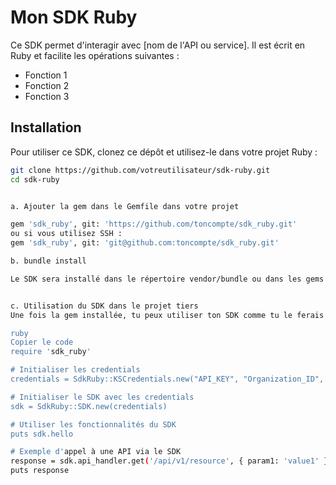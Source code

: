# Mon SDK Ruby

Ce SDK permet d'interagir avec [nom de l'API ou service]. Il est écrit en Ruby et facilite les opérations suivantes :
- Fonction 1
- Fonction 2
- Fonction 3

## Installation
Pour utiliser ce SDK, clonez ce dépôt et utilisez-le dans votre projet Ruby :

```bash
git clone https://github.com/votreutilisateur/sdk-ruby.git
cd sdk-ruby


a. Ajouter la gem dans le Gemfile dans votre projet

gem 'sdk_ruby', git: 'https://github.com/toncompte/sdk_ruby.git'
ou si vous utilisez SSH :
gem 'sdk_ruby', git: 'git@github.com:toncompte/sdk_ruby.git'

b. bundle install

Le SDK sera installé dans le répertoire vendor/bundle ou dans les gems système, selon la configuration.


c. Utilisation du SDK dans le projet tiers
Une fois la gem installée, tu peux utiliser ton SDK comme tu le ferais avec une gem Ruby classique. Par exemple, dans un fichier main.rb de ton projet tiers, tu pourrais l'utiliser ainsi :

ruby
Copier le code
require 'sdk_ruby'

# Initialiser les credentials
credentials = SdkRuby::KSCredentials.new("API_KEY", "Organization_ID", "Instance_ID")

# Initialiser le SDK avec les credentials
sdk = SdkRuby::SDK.new(credentials)

# Utiliser les fonctionnalités du SDK
puts sdk.hello

# Exemple d'appel à une API via le SDK
response = sdk.api_handler.get('/api/v1/resource', { param1: 'value1' })
puts response
